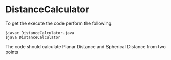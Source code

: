 # DistanceCalculator
To get the execute the code perform the following:
```
$javac DistanceCalculator.java
$java DistanceCalculator
```

The code should calculate Planar Distance and Spherical Distance from two points

